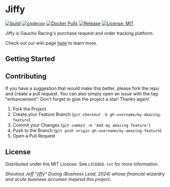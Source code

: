# Jiffy

[![build](https://github.com/Gaucho-Racing/jiffy/actions/workflows/build.yml/badge.svg)](https://github.com/Gaucho-Racing/jiffy/actions/workflows/build.yml)
[![codecov](https://codecov.io/gh/Gaucho-Racing/Jiffy/graph/badge.svg?token=tSwvBsf7mh)](https://codecov.io/gh/Gaucho-Racing/Jiffy)
[![Docker Pulls](https://img.shields.io/docker/pulls/gauchoracing/jiffy?style=flat-square)](https://hub.docker.com/r/gauchoracing/jiffy)
[![Release](https://img.shields.io/github/release/gaucho-racing/jiffy.svg?style=flat-square)](https://github.com/gaucho-racing/jiffy/releases)
[![License: MIT](https://img.shields.io/badge/License-MIT-yellow.svg)](https://opensource.org/licenses/MIT)

Jiffy is Gaucho Racing's purchase request and order tracking platform.

Check out our wiki page [here](https://wiki.gauchoracing.com/books/jiffy) to learn more.

## Getting Started


## Contributing

If you have a suggestion that would make this better, please fork the repo and create a pull request. You can also simply open an issue with the tag "enhancement".
Don't forget to give the project a star! Thanks again!

1. Fork the Project
2. Create your Feature Branch (`git checkout -b gh-username/my-amazing-feature`)
3. Commit your Changes (`git commit -m 'Add my amazing feature'`)
4. Push to the Branch (`git push origin gh-username/my-amazing-feature`)
5. Open a Pull Request

## License

Distributed under the MIT License. See `LICENSE.txt` for more information.


*Shoutout Jeff "jiffy" Duong (Business Lead, 2024) whose financial wizardry and acute business accumen inspired this project.*